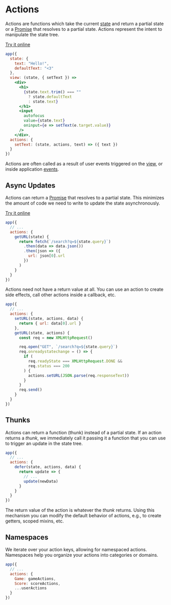 # Actions

Actions are functions which take the current [state](/docs/state.md) and return a partial state or a [Promise](https://developer.mozilla.org/en-US/docs/Web/JavaScript/Reference/Global_Objects/Promise) that resolves to a partial state. Actions represent the intent to manipulate the state tree.

[Try it online](https://codepen.io/hyperapp/pen/qRMEGX?editors=0010)

```jsx
app({
  state: {
    text: "Hello!",
    defaultText: "<3"
  },
  view: (state, { setText }) =>
    <div>
      <h1>
        {state.text.trim() === ""
          ? state.defaultText
          : state.text}
      </h1>
      <input
        autofocus
        value={state.text}
        oninput={e => setText(e.target.value)}
      />
    </div>,
  actions: {
    setText: (state, actions, text) => ({ text })
  }
})
```

Actions are often called as a result of user events triggered on the [view](/docs/view.md), or inside application [events](/docs/events.md).

## Async Updates

Actions can return a [Promise](https://developer.mozilla.org/en-US/docs/Web/JavaScript/Reference/Global_Objects/Promise) that resolves to a partial state. This minimizes the amount of code we need to write to update the state asynchronously.

[Try it online](https://codepen.io/hyperapp/pen/ZeByKv?editors=0010)

```jsx
app({
  // ...
  actions: {
    getURL(state) {
      return fetch(`/search?q=${state.query}`)
        .then(data => data.json())
        .then(json => ({
          url: json[0].url
        })
      )
    }
  }
})
```

Actions need not have a return value at all. You can use an action to create side effects, call other actions inside a callback, etc.

```jsx
app({
  // ...
  actions: {
    setURL(state, actions, data) {
      return { url: data[0].url }
    },
    getURL(state, actions) {
      const req = new XMLHttpRequest()

      req.open("GET", `/search?q=${state.query}`)
      req.onreadystatechange = () => {
        if (
          req.readyState === XMLHttpRequest.DONE &&
          req.status === 200
        ) {
          actions.setURL(JSON.parse(req.responseText))
        }
      }
      req.send()
    }
  }
})
```

## Thunks

Actions can return a function (thunk) instead of a partial state. If an action returns a _thunk_, we immediately call it passing it a function that you can use to trigger an update in the state tree.

```jsx
app({
  // ...
  actions: {
    defer(state, actions, data) {
      return update => {
        // ...
        update(newData)
      }
    }
  }
})
```

The return value of the action is whatever the _thunk_ returns. Using this mechanism you can modify the default behavior of actions, e.g., to create getters, scoped mixins, etc.

## Namespaces

We iterate over your action keys, allowing for namespaced actions. Namespaces help you organize your actions into categories or domains.

```jsx
app({
  // ...
  actions: {
    Game: gameActions,
    Score: scoreActions,
    ...userActions
  }
})
```

